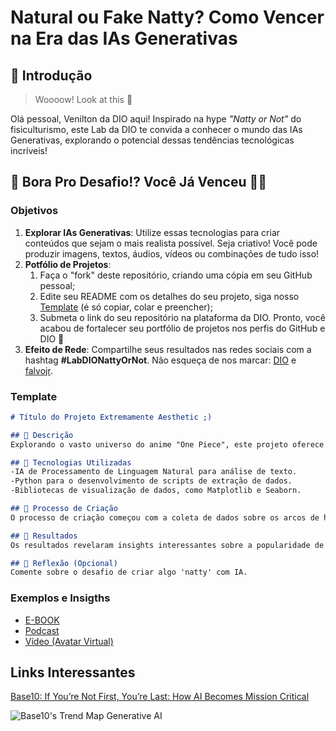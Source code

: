 # Natural ou Fake Natty? Como Vencer na Era das IAs Generativas

## 🚀 Introdução

> Woooow! Look at this 👀

Olá pessoal, Venilton da DIO aqui! Inspirado na hype _"Natty or Not"_ do fisiculturismo, este Lab da DIO te convida a conhecer o mundo das IAs Generativas, explorando o potencial dessas tendências tecnológicas incríveis!

## 🎯 Bora Pro Desafio!? Você Já Venceu 💪🤓

### Objetivos

1. **Explorar IAs Generativas**: Utilize essas tecnologias para criar conteúdos que sejam o mais realista possível. Seja criativo! Você pode produzir imagens, textos, áudios, vídeos ou combinações de tudo isso!
1. **Potfólio de Projetos**:
    1. Faça o "fork" deste repositório, criando uma cópia em seu GitHub pessoal;
    2. Edite seu README com os detalhes do seu projeto, siga nosso [Template](#template) (é só copiar, colar e preencher);
    3. Submeta o link do seu repositório na plataforma da DIO. Pronto, você acabou de fortalecer seu portfólio de projetos nos perfis do GitHub e DIO 🚀
1. **Efeito de Rede**: Compartilhe seus resultados nas redes sociais com a hashtag **#LabDIONattyOrNot**. Não esqueça de nos marcar: [DIO](https://www.linkedin.com/school/dio-makethechange) e [falvojr](https://www.linkedin.com/in/falvojr).

### Template

```markdown
# Título do Projeto Extremamente Aesthetic ;)

## 📒 Descrição
Explorando o vasto universo do anime "One Piece", este projeto oferece uma análise detalhada dos personagens, enredos e temas centrais que tornam essa série tão cativante para os fãs de anime em todo o mundo.

## 🤖 Tecnologias Utilizadas
-IA de Processamento de Linguagem Natural para análise de texto.
-Python para o desenvolvimento de scripts de extração de dados.
-Bibliotecas de visualização de dados, como Matplotlib e Seaborn.

## 🧐 Processo de Criação
O processo de criação começou com a coleta de dados sobre os arcos de história, personagens principais e suas características distintas. Utilizamos scripts em Python para extrair informações de fontes confiáveis, como a Wiki de One Piece e fóruns de discussão. Em seguida, aplicamos técnicas de Processamento de Linguagem Natural para analisar os sentimentos dos fãs em relação a diferentes arcos e personagens, identificando pontos altos e baixos da série. Também exploramos os temas subjacentes, como amizade, aventura e perseverança, destacando como eles são habilmente tecidos na trama.

## 🚀 Resultados
Os resultados revelaram insights interessantes sobre a popularidade de certos arcos e personagens dentro da comunidade de fãs de One Piece. Além disso, destacamos padrões emocionais e temas recorrentes que ressoam profundamente com o público. Essas descobertas não apenas enriqueceram nossa compreensão do anime, mas também forneceram uma base sólida para análises mais aprofundadas e discussões sobre o impacto duradouro de One Piece na cultura pop.

## 💭 Reflexão (Opcional)
Comente sobre o desafio de criar algo 'natty' com IA.
```

### Exemplos e Insigths

- [E-BOOK](/exemplos/E-BOOK.md)
- [Podcast](/exemplos/PODCAST.md)
- [Vídeo (Avatar Virtual)](/exemplos/VIDEO.md)

## Links Interessantes

[Base10: If You’re Not First, You’re Last: How AI Becomes Mission Critical](https://base10.vc/post/generative-ai-mission-critical/)

![Base10's Trend Map Generative AI](https://github.com/digitalinnovationone/lab-natty-or-not/assets/730492/f4df26e8-f8f7-4419-8252-c69d73ea930c)
